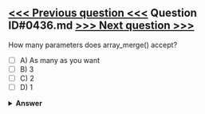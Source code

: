 [<<< Previous question <<<](0435.md)   Question ID#0436.md   [>>> Next question >>>](0437.md)
---

How many parameters does array_merge() accept?

- [ ] A) As many as you want
- [ ] B) 3
- [ ] C) 2
- [ ] D) 1

<details><summary><b>Answer</b></summary>
<p>
  Answer: <strong>A</strong>
</p>
</details>
